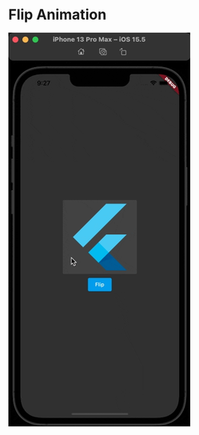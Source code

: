 # Flip Animation

![](https://github.com/tyypgzl/flip_animation/blob/master/assets/flip_animation.gif)
